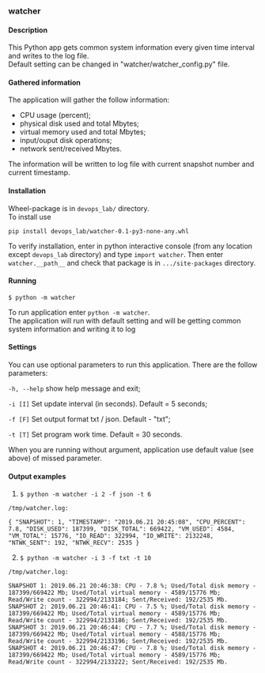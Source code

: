 ### watcher


#### Description

This Python app gets common system information every given time interval and writes to the log file.  
Default setting can be changed in "watcher/watcher_config.py" file.


#### Gathered information

The application will gather the follow information:  
  - CPU usage (percent);  
  - physical disk used and total Mbytes;  
  - virtual memory used and total Mbytes;  
  - input/ouput disk operations;  
  - network sent/received Mbytes.  

The information will be written to log file with current snapshot number and current timestamp. 


#### Installation

Wheel-package is in `devops_lab/` directory.  
To install use

`pip install devops_lab/watcher-0.1-py3-none-any.whl`

To verify installation, enter in python interactive console (from any location except `devops_lab` directory) and type `import watcher`. Then enter `watcher.__path__` and check that package is in `.../site-packages` directory.


#### Running

`$ python -m watcher`

To run application enter `python -m watcher`.  
The application will run with default setting and will be getting common system information and writing it to log


#### Settings

You can use optional parameters to run this application. There are the follow parameters:

  `-h, --help`  show help message and exit;
  
  `-i [I]`      Set update interval (in seconds). Default = 5 seconds;

  `-f [F]`      Set output format txt / json. Default - "txt";

  `-t [T]`      Set program work time. Default = 30 seconds.

When you are running without argument, application use default value (see above) of missed parameter.


#### Output examples

1. `$ python -m watcher -i 2 -f json -t 6`

`/tmp/watcher.log:`

`{
    "SNAPSHOT": 1,
    "TIMESTAMP": "2019.06.21 20:45:08",
    "CPU_PERCENT": 7.8,
    "DISK_USED": 187399,
    "DISK_TOTAL": 669422,
    "VM_USED": 4584,
    "VM_TOTAL": 15776,
    "IO_READ": 322994,
    "IO_WRITE": 2132248,
    "NTWK_SENT": 192,
    "NTWK_RECV": 2535
}`

2. `$ python -m watcher -i 3 -f txt -t 10`

`/tmp/watcher.log:`

`SNAPSHOT 1: 2019.06.21 20:46:38: CPU - 7.8 %; Used/Total disk memory - 187399/669422 Mb; Used/Total virtual memory - 4589/15776 Mb; Read/Write count - 322994/2133184; Sent/Received: 192/2535 Mb.`  
`SNAPSHOT 2: 2019.06.21 20:46:41: CPU - 7.5 %; Used/Total disk memory - 187399/669422 Mb; Used/Total virtual memory - 4589/15776 Mb; Read/Write count - 322994/2133186; Sent/Received: 192/2535 Mb.`  
`SNAPSHOT 3: 2019.06.21 20:46:44: CPU - 7.7 %; Used/Total disk memory - 187399/669422 Mb; Used/Total virtual memory - 4588/15776 Mb; Read/Write count - 322994/2133196; Sent/Received: 192/2535 Mb.`  
`SNAPSHOT 4: 2019.06.21 20:46:47: CPU - 7.8 %; Used/Total disk memory - 187399/669422 Mb; Used/Total virtual memory - 4589/15776 Mb; Read/Write count - 322994/2133222; Sent/Received: 192/2535 Mb.`  
